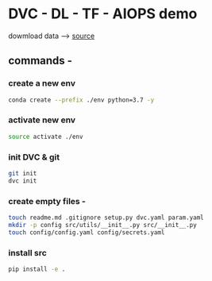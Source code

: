# DVC - DL - TF - AIOPS demo

dowmload data --> [source](https://drive.google.com/drive/u/5/folders/1tz4IOoJKdi999IRdqJY04VOifyllRzj1)

## commands -

### create a new env
```bash
conda create --prefix ./env python=3.7 -y
```

### activate new env
```bash
source activate ./env
```

### init DVC & git
```bash
git init
dvc init
```

### create empty files -
```bash
touch readme.md .gitignore setup.py dvc.yaml param.yaml
mkdir -p config src/utils/__init__.py src/__init__.py
touch config/config.yaml config/secrets.yaml
```
### install src
```bash
pip install -e .
```